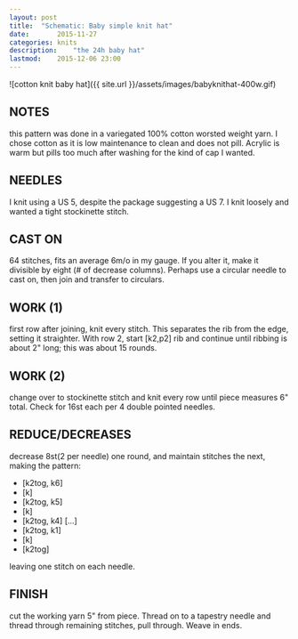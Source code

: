```yaml
---
layout: post
title: 	"Schematic: Baby simple knit hat"
date:		2015-11-27
categories:	knits
description: 	"the 24h baby hat"
lastmod:	2015-12-06 23:00
---
```

![cotton knit baby hat]({{ site.url }}/assets/images/babyknithat-400w.gif)

## NOTES ##
this pattern was done in a variegated 100% cotton worsted weight yarn.  I chose cotton as it is low maintenance to clean and does not pill.  Acrylic is warm but pills too much after washing for the kind of cap I wanted.

## NEEDLES ##
I knit using a US 5, despite the package suggesting a US 7.  I knit loosely and wanted a tight stockinette stitch.

## CAST ON ##
64 stitches, fits an average 6m/o in my gauge.  If you alter it, make it divisible by eight (# of decrease columns).  Perhaps use a circular needle to cast on, then join and transfer to circulars.

## WORK (1) ##
first row after joining, knit every stitch.  This separates the rib from the edge, setting it straighter.  With row 2, start [k2,p2] rib and continue until ribbing is about 2" long; this was about 15 rounds.

## WORK (2) ##
change over to stockinette stitch and knit every row until piece measures 6" total.  Check for 16st each per 4 double pointed needles.

## REDUCE/DECREASES ##
decrease 8st(2 per needle) one round, and maintain stitches the next, making the pattern:

- [k2tog, k6]
- [k]
- [k2tog, k5]
- [k]
- [k2tog, k4]
[...]
- [k2tog, k1]
- [k]
- [k2tog]

leaving one stitch on each needle.

## FINISH ##
cut the working yarn 5" from piece.  Thread on to a tapestry needle and thread through remaining stitches, pull through.  Weave in ends.
